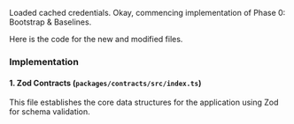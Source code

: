 Loaded cached credentials.
Okay, commencing implementation of Phase 0: Bootstrap & Baselines.

Here is the code for the new and modified files.

### **Implementation**

#### **1. Zod Contracts (`packages/contracts/src/index.ts`)**

This file establishes the core data structures for the application using Zod for schema validation.

